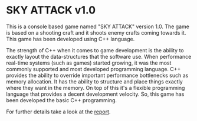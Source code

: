 # SKY ATTACK v1.0

This is a console based game named "SKY ATTACK" version 1.0. The game is based
on a shooting craft and it shoots enemy crafts coming towards it. This game has been
developed using C++ language.

The strength of C++ when it comes to game development is the ability to exactly layout the
data-structures that the software use. When performance real-time systems (such as
games) started growing, it was the most commonly supported and most developed
programming language. C++ provides the ability to override important performance
bottlenecks such as memory allocation. It has the ability to structure and place things exactly
where they want in the memory. On top of this it's a flexible programming language that
provides a decent development velocity. So, this game has been developed the basic C++
programming.

For further details take a look at the [report](https://github.com/DinukaGayashan/SKY-ATTACK-Game/blob/main/SKY%20ATTACK%20v1.0%20report.pdf).
